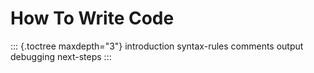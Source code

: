 # How To Write Code

::: {.toctree maxdepth="3"}
introduction syntax-rules comments output debugging next-steps
:::
